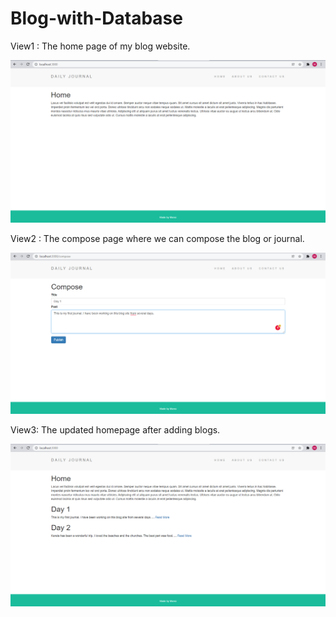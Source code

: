 # Blog-with-Database

View1 : The home page of my blog website.

![alt text](https://github.com/mp3730/Blog-with-Database/blob/main/Blogimg1.png?raw=true)

View2 : The compose page where we can compose the blog or journal.

![alt text](https://github.com/mp3730/Blog-with-Database/blob/main/Blogimg2.png?raw=true)

View3: The updated homepage after adding blogs.

![alt text](https://github.com/mp3730/Blog-with-Database/blob/main/Blogimg3.png?raw=true)
